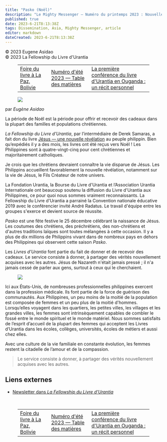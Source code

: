 ```yaml
---
title: "Pasko (Noël)"
description: "Le Mighty Messenger — Numéro du printemps 2023 : Nouvelles et opinions pour les lecteurs du Livre d'Urantia"
published: true
date: 2023-6-21T8:13:38Z
tags: Dissemination, Asia, Mighty Messenger, article
editor: markdown
dateCreated: 2023-6-21T8:13:38Z
---
```


<p class="v-card v-sheet theme--light grey lighten-3 px-2">© 2023 Eugene Asidao<br>© 2023 La Fellowship du Livre d'Urantia</p>
<figure class="table chapter-navigator">
  <table>
    <tbody>
      <tr>
        <td>
        <a href="/fr/article/Mora_Franco/Book_Fair_in_La_Paz_Bolivia">
          <span class="mdi mdi-arrow-left-drop-circle"></span><span class="pl-2">Foire du livre à La Paz, Bolivie</span>
        </a>
        </td>
        <td>
        <a href="/fr/index/articles_mighty_messenger#numéro-d'été-2023">
          <span class="mdi mdi-book-open-variant"></span><span class="pl-2">Numéro d'été 2023 — Table des matières</span>
        </a>
        </td>
        <td>
        <a href="/fr/article/Aprilhelen/The_First_Urantia_Book_Conference_in_Uganda">
          <span class="pr-2">La première conférence du livre d'Urantia en Ouganda : un récit personnel</span><span class="mdi mdi-arrow-right-drop-circle"></span>
        </a>
        </td>
      </tr>
    </tbody>
  </table>
</figure>



<figure id="Figure_1" class="image urantiapedia image-style-align-left">
<img src="/image/article/The_Mighty_Messenger/2023_Spring/011.jpg">
</figure>

par _Eugène Asidao_

La période de Noël est la période pour offrir et recevoir des cadeaux dans la plupart des familles et populations chrétiennes. 

_La Fellowship du Livre d'Urantia_, par l’intermédiaire de Derek Samaras, a fait don du livre [Jésus — une nouvelle révélation](https://www.amazon.com/Jesus-A-New-Revelation/dp/0966878302) au peuple philippin. Bien qu’expédiés il y a des mois, les livres ont été reçus vers Noël ! Les Philippines sont à quatre-vingt-cinq pour cent chrétiennes et majoritairement catholiques. 

Je crois que les chrétiens devraient connaître la vie disparue de Jésus. Les Philippins accueillent favorablement la nouvelle révélation, notamment sur la vie de Jésus, le Fils Créateur de notre univers.

La Fondation Urantia, la Bourse du Livre d'Urantia et l’Association Urantia Internationale ont beaucoup soutenu la diffusion du Livre d'Urantia aux Philippines, ce pour quoi nous sommes vraiment reconnaissants. La Fellowship du Livre d'Urantia a parrainé la Convention nationale éducative 2019 avec le conférencier invité André Radatus. Le travail d'équipe entre les groupes s'exerce et devient source de réussite.

_Pasko_ est une fête festive le 25 décembre célébrant la naissance de Jésus. Les coutumes des chrétiens, des préchrétiens, des non-chrétiens et d'autres traditions laïques sont toutes mélangées à cette occasion. Il y a plus de dix millions de Philippins vivant dans de nombreux pays en dehors des Philippines qui observent cette saison _Pasko_. 

Les _Livres d'Urantia_ font partie du fait de donner et de recevoir des cadeaux. Le service consiste à donner, à partager des vérités nouvellement acquises avec les autres. Jésus de Nazareth n'était jamais pressé ; il n'a jamais cessé de parler aux gens, surtout à ceux qui le cherchaient. 

<figure id="Figure_2" class="image urantiapedia">
<img src="/image/article/The_Mighty_Messenger/2023_Spring/012.jpg">
</figure>

Ici aux États-Unis, de nombreuses professionnelles philippines exercent dans la profession médicale. Ils font partie de la force de guérison des communautés. Aux Philippines, un peu moins de la moitié de la population est composée de femmes et un peu plus de la moitié d'hommes. Lorsqu’elles voyagent dans les quartiers, les petites villes, les villages et les grandes villes, les femmes sont intrinsèquement capables de combler le fossé entre le monde spirituel et le monde matériel. Nous sommes satisfaits de l’esprit d’accueil de la plupart des femmes qui acceptent les Livres d’Urantia dans les écoles, collèges, universités, écoles de métiers et aussi chez elles.

Avec une culture de la vie familiale en constante évolution, les femmes restent la citadelle de l’amour et de la compassion.

> Le service consiste à donner, à partager des vérités nouvellement acquises avec les autres.

## Liens externes

* [Newsletter dans _La Fellowship du Livre d'Urantia_](https://assetrepository.urantiabook.org/AssetRepository/Communications/Mighty-Messenger/MM-2023-05-English-Spring.pdf)

<br>



<figure class="table chapter-navigator">
  <table>
    <tbody>
      <tr>
        <td>
        <a href="/fr/article/Mora_Franco/Book_Fair_in_La_Paz_Bolivia">
          <span class="mdi mdi-arrow-left-drop-circle"></span><span class="pl-2">Foire du livre à La Paz, Bolivie</span>
        </a>
        </td>
        <td>
        <a href="/fr/index/articles_mighty_messenger#numéro-d'été-2023">
          <span class="mdi mdi-book-open-variant"></span><span class="pl-2">Numéro d'été 2023 — Table des matières</span>
        </a>
        </td>
        <td>
        <a href="/fr/article/Aprilhelen/The_First_Urantia_Book_Conference_in_Uganda">
          <span class="pr-2">La première conférence du livre d'Urantia en Ouganda : un récit personnel</span><span class="mdi mdi-arrow-right-drop-circle"></span>
        </a>
        </td>
      </tr>
    </tbody>
  </table>
</figure>
